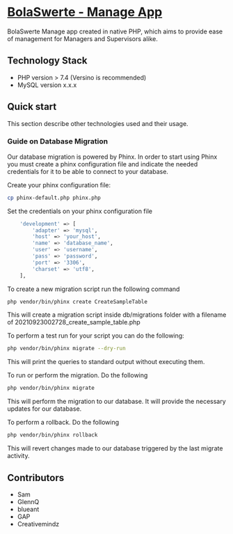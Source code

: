 # [BolaSwerte - Manage App](http://bola-manage.bolaswerte.com)

BolaSwerte Manage app created in native PHP, which aims to provide ease of management for Managers and Supervisors alike.


## Technology Stack

- PHP version > 7.4 (Versino is recommended)
- MySQL version x.x.x


## Quick start
This section describe other technologies used and their usage.

### Guide on Database Migration
Our database migration is powered by Phinx. In order to start using Phinx you must
create a phinx configuration file and indicate the needed credentials for it to be able 
to connect to your database.

Create your phinx configuration file:
```bash
cp phinx-default.php phinx.php
```

Set the credentials on your phinx configuration file
```bash
    'development' => [
        'adapter' => 'mysql',
        'host' => 'your_host',
        'name' => 'database_name',
        'user' => 'username',
        'pass' => 'password',
        'port' => '3306',
        'charset' => 'utf8',
    ],
```

To create a new migration script run the following command
```bash
php vendor/bin/phinx create CreateSampleTable
```

This will create a migration script inside db/migrations folder with a filename 
of 20210923002728_create_sample_table.php


To perform a test run for your script you can do the following:
```bash
php vendor/bin/phinx migrate --dry-run
```

This will print the queries to standard output without executing them.


To run or perform the migration. Do the following
```bash
php vendor/bin/phinx migrate
```

This will perform the migration to our database. It will provide the necessary updates
for our database.

To perform a rollback. Do the following
```bash
php vendor/bin/phinx rollback
```

This will revert changes made to our database triggered by the last migrate activity.


## Contributors

- Sam
- GlennQ
- blueant
- GAP
- Creativemindz